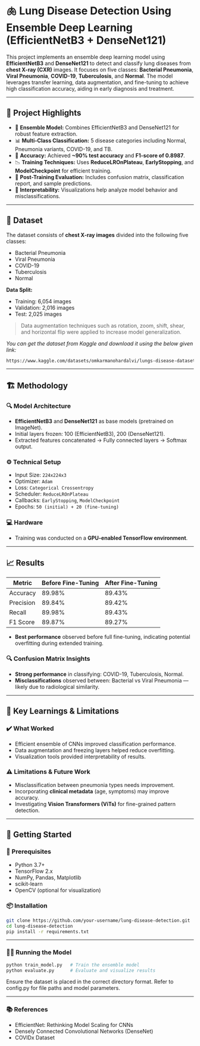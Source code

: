 # 🫁 Lung Disease Detection Using Ensemble Deep Learning (EfficientNetB3 + DenseNet121)

This project implements an ensemble deep learning model using **EfficientNetB3** and **DenseNet121** to detect and classify lung diseases from **chest X-ray (CXR)** images. It focuses on five classes: **Bacterial Pneumonia**, **Viral Pneumonia**, **COVID-19**, **Tuberculosis**, and **Normal**. The model leverages transfer learning, data augmentation, and fine-tuning to achieve high classification accuracy, aiding in early diagnosis and treatment.

---

## 📌 Project Highlights

- 🧠 **Ensemble Model:** Combines EfficientNetB3 and DenseNet121 for robust feature extraction.
- 📊 **Multi-Class Classification:** 5 disease categories including Normal, Pneumonia variants, COVID-19, and TB.
- 🧪 **Accuracy:** Achieved **~90% test accuracy** and **F1-score of 0.8987**.
- 📉 **Training Techniques:** Uses **ReduceLROnPlateau**, **EarlyStopping**, and **ModelCheckpoint** for efficient training.
- 🧰 **Post-Training Evaluation:** Includes confusion matrix, classification report, and sample predictions.
- 🔬 **Interpretability:** Visualizations help analyze model behavior and misclassifications.

---

## 📁 Dataset

The dataset consists of **chest X-ray images** divided into the following five classes:
- Bacterial Pneumonia
- Viral Pneumonia
- COVID-19
- Tuberculosis
- Normal

**Data Split:**
- Training: 6,054 images  
- Validation: 2,016 images  
- Test: 2,025 images

> Data augmentation techniques such as rotation, zoom, shift, shear, and horizontal flip were applied to increase model generalization.

*You can get the dataset from Kaggle and download it using the below given link:*
```bash
https://www.kaggle.com/datasets/omkarmanohardalvi/lungs-disease-dataset-4-types
```

---

## 🏗️ Methodology

### 🔍 Model Architecture
- **EfficientNetB3** and **DenseNet121** as base models (pretrained on ImageNet).
- Initial layers frozen: 100 (EfficientNetB3), 200 (DenseNet121).
- Extracted features concatenated → Fully connected layers → Softmax output.

### ⚙️ Technical Setup
- Input Size: `224x224x3`
- Optimizer: `Adam`
- Loss: `Categorical Crossentropy`
- Scheduler: `ReduceLROnPlateau`
- Callbacks: `EarlyStopping`, `ModelCheckpoint`
- Epochs: `50 (initial) + 20 (fine-tuning)`

### 💻 Hardware
- Training was conducted on a **GPU-enabled TensorFlow environment**.

---

## 📈 Results

| Metric        | Before Fine-Tuning | After Fine-Tuning |
|---------------|--------------------|-------------------|
| Accuracy      | 89.98%             | 89.43%            |
| Precision     | 89.84%             | 89.42%            |
| Recall        | 89.98%             | 89.43%            |
| F1 Score      | 89.87%             | 89.27%            |

- **Best performance** observed before full fine-tuning, indicating potential overfitting during extended training.

### 🔍 Confusion Matrix Insights
- **Strong performance** in classifying: COVID-19, Tuberculosis, Normal.
- **Misclassifications** observed between: Bacterial vs Viral Pneumonia — likely due to radiological similarity.

---

## 🧠 Key Learnings & Limitations

### ✔️ What Worked
- Efficient ensemble of CNNs improved classification performance.
- Data augmentation and freezing layers helped reduce overfitting.
- Visualization tools provided interpretability of results.

### ⚠️ Limitations & Future Work
- Misclassification between pneumonia types needs improvement.
- Incorporating **clinical metadata** (age, symptoms) may improve accuracy.
- Investigating **Vision Transformers (ViTs)** for fine-grained pattern detection.

---

## 🚀 Getting Started

### 🔧 Prerequisites
- Python 3.7+
- TensorFlow 2.x
- NumPy, Pandas, Matplotlib
- scikit-learn
- OpenCV (optional for visualization)

### 📦 Installation

```bash
git clone https://github.com/your-username/lung-disease-detection.git
cd lung-disease-detection
pip install -r requirements.txt
```
---

### 🏃‍♂️ Running the Model
```bash
python train_model.py   # Train the ensemble model
python evaluate.py      # Evaluate and visualize results
```
Ensure the dataset is placed in the correct directory format. Refer to config.py for file paths and model parameters.

---

### 📚 References
- EfficientNet: Rethinking Model Scaling for CNNs
- Densely Connected Convolutional Networks (DenseNet)
- COVIDx Dataset
